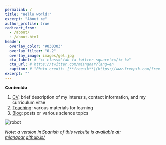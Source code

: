 ```yaml
---
permalink: /
title: "Hello world!"
excerpt: "About me"
author_profile: true
redirect_from: 
  - /about/
  - /about.html
header:
  overlay_color: "#030303"
  overlay_filter: "0.2"
  overlay_image: images/gel.jpg
  cta_label: # "<i class='fab fa-twitter-square'></i> tw"
  cta_url: # https://twitter.com/miangoar?lang=en
  caption: # "Photo credit: [**freepik**](https://www.freepik.com/free-vector/vector-abstract-color-waves-design-element_1306739.htm)"
excerpt: ""
---
```


**Contenido**

1. [CV](https://miangoaren.github.io/talks/): brief description of my interests, contact information, and my curriculum vitae
2. [Teaching](https://miangoaren.github.io/teaching/): various materials for learning
3. [Blog](https://miangoaren.github.io/year-archive/):  posts on various science topics

![robot](/images/robot_ml.png)

*Note: a version in Spanish of this website is available at: [miangoar.github.io/](https://miangoar.github.io/)*

